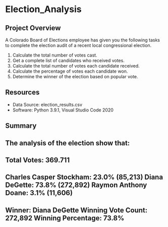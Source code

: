 # Election_Analysis
## Project Overview
A Colorado Board of Elections employee has given you the following tasks to complete the election audit of a recent local congressional election.  
  
1. Calculate the total number of votes cast.  
2. Get a complete list of candidates who received votes.  
3. Calculate the total number of votes each candidate received.  
4. Calculate the percentage of votes each candidate won.  
5. Determine the winner of the election based on popular vote.  
  
## Resources
- Data Source: election_results.csv  
- Software: Python 3.9.1, Visual Studio Code 2020
  
## Summary
The analysis of the election show that:  
----------------------------------  
Total Votes: 369.711  
----------------------------------  
Charles Casper Stockham: 23.0% (85,213)
Diana DeGette: 73.8% (272,892)
Raymon Anthony Doane: 3.1% (11,606)
----------------------------------
Winner: Diana DeGette
Winning Vote Count: 272,892
Winning Percentage: 73.8%
----------------------------------
